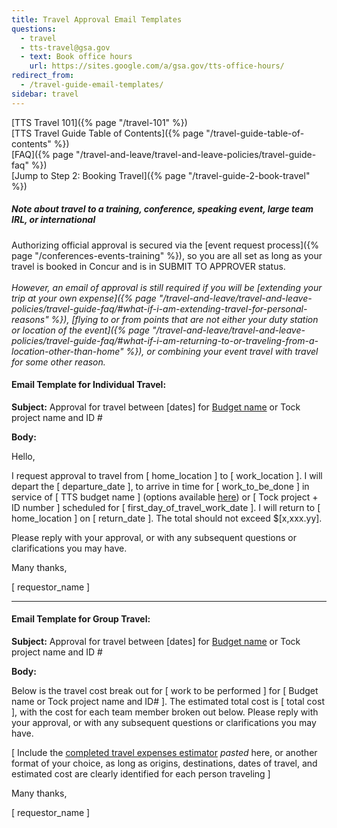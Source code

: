 ```yaml
---
title: Travel Approval Email Templates
questions:
  - travel
  - tts-travel@gsa.gov
  - text: Book office hours
    url: https://sites.google.com/a/gsa.gov/tts-office-hours/
redirect_from:
  - /travel-guide-email-templates/
sidebar: travel
---
```


[TTS Travel 101]({% page "/travel-101" %}) <br> [TTS Travel Guide Table of
Contents]({% page "/travel-guide-table-of-contents" %}) <br>
[FAQ]({% page "/travel-and-leave/travel-and-leave-policies/travel-guide-faq" %})
<br> [Jump to Step 2: Booking Travel]({% page "/travel-guide-2-book-travel" %})
<br>

##### Note about travel to a training, conference, speaking event, large team IRL, or international

Authorizing official approval is secured via the [event request
process]({% page "/conferences-events-training" %}), so you are all set as long
as your travel is booked in Concur and is in SUBMIT TO APPROVER status. <br>
<br> _However, an email of approval is still required if you will be [extending
your trip at your own
expense]({% page "/travel-and-leave/travel-and-leave-policies/travel-guide-faq/#what-if-i-am-extending-travel-for-personal-reasons" %}),
[flying to or from points that are not either your duty station or location of
the
event]({% page "/travel-and-leave/travel-and-leave-policies/travel-guide-faq/#what-if-i-am-returning-to-or-traveling-from-a-location-other-than-home" %}),
or combining your event travel with travel for some other reason._

#### Email Template for Individual Travel:

**Subject:** Approval for travel between \[dates] for
[Budget name](https://docs.google.com/spreadsheets/d/1twEX5wrriQ3Tbn25wN4n8rZPF9h5NqRQWIskkW6xQpY/edit#gid=0)
or Tock project name and ID #

**Body:**

Hello,

I request approval to travel from \[ home_location ] to \[ work_location ]. I
will depart the \[ departure_date ], to arrive in time for \[ work_to_be_done ]
in service of \[ TTS budget name ] (options available
[here](https://docs.google.com/spreadsheets/d/1twEX5wrriQ3Tbn25wN4n8rZPF9h5NqRQWIskkW6xQpY/edit#gid=0))
or \[ Tock project + ID number ] scheduled for \[ first_day_of_travel_work_date
]. I will return to \[ home_location ] on \[ return_date ]. The total should not
exceed $[x,xxx.yy].

Please reply with your approval, or with any subsequent questions or
clarifications you may have.

Many thanks,

\[ requestor_name ]

---

#### Email Template for Group Travel:

**Subject:** Approval for travel between \[dates] for
[Budget name](https://docs.google.com/spreadsheets/d/1twEX5wrriQ3Tbn25wN4n8rZPF9h5NqRQWIskkW6xQpY/edit#gid=0)
or Tock project name and ID #

**Body:**

Below is the travel cost break out for \[ work to be performed ] for \[ Budget
name or Tock project name and ID# ]. The estimated total cost is \[ total cost
], with the cost for each team member broken out below. Please reply with your
approval, or with any subsequent questions or clarifications you may have.

[ Include the
[completed travel expenses estimator](https://docs.google.com/spreadsheets/d/1uJaGMXJOwURruaPdV7PU5B7Q22_iyF8Q2Gk2uamDG8Y/edit#gid=0)
_pasted_ here, or another format of your choice, as long as origins,
destinations, dates of travel, and estimated cost are clearly identified for
each person traveling ]

Many thanks,

\[ requestor_name ]
